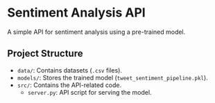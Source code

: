 # Sentiment Analysis API

A simple API for sentiment analysis using a pre-trained model.

## Project Structure
- `data/`: Contains datasets (`.csv` files).
- `models/`: Stores the trained model (`tweet_sentiment_pipeline.pkl`).
- `src/`: Contains the API-related code.
  - `server.py`: API script for serving the model.










